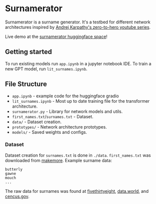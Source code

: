 # Surnamerator

Surnamerator is a surname generator. It's a testbed for different network architectures inspired by [Andrej Karpathy's zero-to-hero youtube series](https://www.youtube.com/playlist?list=PLAqhIrjkxbuWI23v9cThsA9GvCAUhRvKZ). 

Live demo at the [surnamerator huggingface space](https://huggingface.co/spaces/jefsnacker/surnamerator)!


## Getting started
To run existing models run `app.ipynb` in a jupyter notebook IDE.
To train a new GPT model,  run `lit_surnames.ipynb`.


## File Structure 
* `app.ipynb` - example code for the huggingface gradio
* `lit_surnames.ipynb` - Most up to date training file for the transformer architecture.
* `surnamerator.py` - Library for network models and utils.
* `first_names.txt`/`surnames.txt` - Dataset.
* `data/` - Dataset creation.
* `prototypes/` - Network architecture prototypes.
* `models/` - Saved weights and configs.


### Dataset
Dataset creation for `surnames.txt` is done in `./data`. `first_names.txt` was downloaded from [makemore](https://github.com/karpathy/makemore/blob/master/names.txt). Example surname data:

```
butterly
gawne
mouch
...
```

The raw data for surnames was found at [fivethirtyeight](https://github.com/fivethirtyeight/data/tree/master/most-common-name), [data.world](https://data.world/crowdflower/transc-names-from-handwriting), and [cencus.gov](https://www.census.gov/topics/population/genealogy/data/2010_surnames.html).
